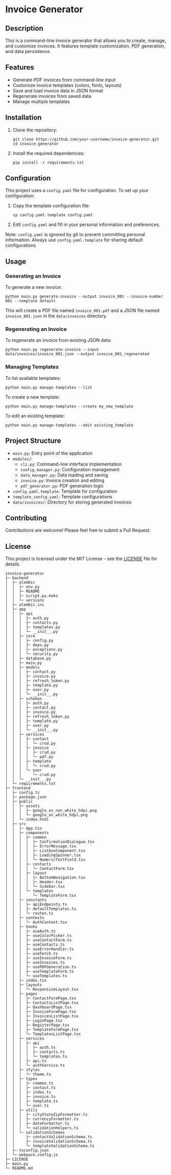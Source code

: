 # Invoice Generator

## Description

This is a command-line invoice generator that allows you to create, manage, and customize invoices. It features template customization, PDF generation, and data persistence.

## Features

- Generate PDF invoices from command-line input
- Customize invoice templates (colors, fonts, layouts)
- Save and load invoice data in JSON format
- Regenerate invoices from saved data
- Manage multiple templates

## Installation

1. Clone the repository:
   ```
   git clone https://github.com/your-username/invoice-generator.git
   cd invoice-generator
   ```

2. Install the required dependencies:
   ```
   pip install -r requirements.txt
   ```

## Configuration

This project uses a `config.yaml` file for configuration. To set up your configuration:

1. Copy the template configuration file:
   ```
   cp config.yaml.template config.yaml
   ```

2. Edit `config.yaml` and fill in your personal information and preferences.

Note: `config.yaml` is ignored by git to prevent committing personal information. Always use `config.yaml.template` for sharing default configurations.

## Usage

### Generating an Invoice

To generate a new invoice:

```
python main.py generate-invoice --output invoice_001 --invoice-number 001 --template default
```

This will create a PDF file named `invoice_001.pdf` and a JSON file named `invoice_001.json` in the `data/invoices` directory.

### Regenerating an Invoice

To regenerate an invoice from existing JSON data:

```
python main.py regenerate-invoice --input data/invoices/invoice_001.json --output invoice_001_regenerated
```

### Managing Templates

To list available templates:

```
python main.py manage-templates --list
```

To create a new template:

```
python main.py manage-templates --create my_new_template
```

To edit an existing template:

```
python main.py manage-templates --edit existing_template
```

## Project Structure

- `main.py`: Entry point of the application
- `modules/`:
  - `cli.py`: Command-line interface implementation
  - `config_manager.py`: Configuration management
  - `data_manager.py`: Data loading and saving
  - `invoice.py`: Invoice creation and editing
  - `pdf_generator.py`: PDF generation logic
- `config.yaml.template`: Template for configuration
- `template_config.yaml`: Template configurations
- `data/invoices/`: Directory for storing generated invoices

## Contributing

Contributions are welcome! Please feel free to submit a Pull Request.

## License

This project is licensed under the MIT License - see the [LICENSE](LICENSE) file for details.

```
invoice-generator
├─ backend
│  ├─ alembic
│  │  ├─ env.py
│  │  ├─ README
│  │  ├─ script.py.mako
│  │  └─ versions
│  ├─ alembic.ini
│  ├─ app
│  │  ├─ api
│  │  │  ├─ auth.py
│  │  │  ├─ contacts.py
│  │  │  ├─ templates.py
│  │  │  └─ __init__.py
│  │  ├─ core
│  │  │  ├─ config.py
│  │  │  ├─ deps.py
│  │  │  ├─ exceptions.py
│  │  │  └─ security.py
│  │  ├─ database.py
│  │  ├─ main.py
│  │  ├─ models
│  │  │  ├─ contact.py
│  │  │  ├─ invoice.py
│  │  │  ├─ refresh_token.py
│  │  │  ├─ template.py
│  │  │  ├─ user.py
│  │  │  └─ __init__.py
│  │  ├─ schemas
│  │  │  ├─ auth.py
│  │  │  ├─ contact.py
│  │  │  ├─ invoice.py
│  │  │  ├─ refresh_token.py
│  │  │  ├─ template.py
│  │  │  ├─ user.py
│  │  │  └─ __init__.py
│  │  ├─ services
│  │  │  ├─ contact
│  │  │  │  └─ crud.py
│  │  │  ├─ invoice
│  │  │  │  ├─ crud.py
│  │  │  │  └─ pdf.py
│  │  │  ├─ template
│  │  │  │  └─ crud.py
│  │  │  └─ user
│  │  │     └─ crud.py
│  │  └─ __init__.py
│  └─ requirements.txt
├─ frontend
│  ├─ config.ts
│  ├─ package.json
│  ├─ public
│  │  ├─ assets
│  │  │  ├─ google_on_non_white_hdpi.png
│  │  │  └─ google_on_white_hdpi.png
│  │  └─ index.html
│  ├─ src
│  │  ├─ App.tsx
│  │  ├─ components
│  │  │  ├─ common
│  │  │  │  ├─ ConfirmationDialogue.tsx
│  │  │  │  ├─ ErrorMessage.tsx
│  │  │  │  ├─ ListboxComponent.tsx
│  │  │  │  ├─ LoadingSpinner.tsx
│  │  │  │  └─ NumericTextField.tsx
│  │  │  ├─ contacts
│  │  │  │  └─ ContactForm.tsx
│  │  │  ├─ layout
│  │  │  │  ├─ BottomNavigation.tsx
│  │  │  │  ├─ Header.tsx
│  │  │  │  └─ Sidebar.tsx
│  │  │  └─ templates
│  │  │     └─ TemplateForm.tsx
│  │  ├─ constants
│  │  │  ├─ apiEndpoints.ts
│  │  │  ├─ defaultTemplates.ts
│  │  │  └─ routes.ts
│  │  ├─ contexts
│  │  │  └─ AuthContext.tsx
│  │  ├─ hooks
│  │  │  ├─ useAuth.ts
│  │  │  ├─ useColorPicker.ts
│  │  │  ├─ useContactForm.ts
│  │  │  ├─ useContacts.ts
│  │  │  ├─ useErrorHandler.ts
│  │  │  ├─ useFetch.ts
│  │  │  ├─ useInvoiceForm.ts
│  │  │  ├─ useInvoices.ts
│  │  │  ├─ usePDFGeneration.ts
│  │  │  ├─ useTemplateForm.ts
│  │  │  └─ useTemplates.ts
│  │  ├─ index.tsx
│  │  ├─ layouts
│  │  │  └─ ResponsiveLayout.tsx
│  │  ├─ pages
│  │  │  ├─ ContactFormPage.tsx
│  │  │  ├─ ContactsListPage.tsx
│  │  │  ├─ DashboardPage.tsx
│  │  │  ├─ InvoiceFormPage.tsx
│  │  │  ├─ InvoicesListPage.tsx
│  │  │  ├─ LoginPage.tsx
│  │  │  ├─ RegisterPage.tsx
│  │  │  ├─ TemplateFormPage.tsx
│  │  │  └─ TemplatesListPage.tsx
│  │  ├─ services
│  │  │  ├─ api
│  │  │  │  ├─ auth.ts
│  │  │  │  ├─ contacts.ts
│  │  │  │  └─ templates.ts
│  │  │  ├─ api.ts
│  │  │  └─ authService.ts
│  │  ├─ styles
│  │  │  └─ theme.ts
│  │  ├─ types
│  │  │  ├─ common.ts
│  │  │  ├─ contact.ts
│  │  │  ├─ index.ts
│  │  │  ├─ invoice.ts
│  │  │  ├─ template.ts
│  │  │  └─ user.ts
│  │  ├─ utils
│  │  │  ├─ cityStateZipFormatter.ts
│  │  │  ├─ currencyFormatter.ts
│  │  │  ├─ dateFormatter.ts
│  │  │  └─ validationHelpers.ts
│  │  └─ validationSchemas
│  │     ├─ contactValidationSchema.ts
│  │     ├─ invoiceValidationSchema.ts
│  │     └─ templateValidationSchema.ts
│  ├─ tsconfig.json
│  └─ webpack.config.js
├─ LICENSE
├─ main.py
└─ README.md

```